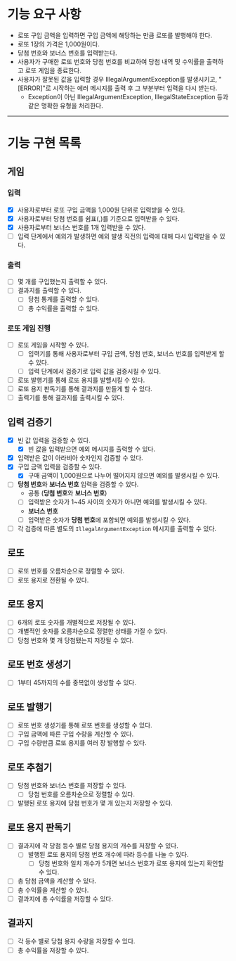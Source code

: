 # 기능 요구 사항
- 로또 구입 금액을 입력하면 구입 금액에 해당하는 만큼 로또를 발행해야 한다.
- 로또 1장의 가격은 1,000원이다.
- 당첨 번호와 보너스 번호를 입력받는다.
- 사용자가 구매한 로또 번호와 당첨 번호를 비교하여 당첨 내역 및 수익률을 출력하고 로또 게임을 종료한다.
- 사용자가 잘못된 값을 입력할 경우 IllegalArgumentException를 발생시키고, "[ERROR]"로 시작하는 에러 메시지를 출력 후 그 부분부터 입력을 다시 받는다.
  - Exception이 아닌 IllegalArgumentException, IllegalStateException 등과 같은 명확한 유형을 처리한다.

- - -

# 기능 구현 목록
## 게임
### 입력
- [x] 사용자로부터 로또 구입 금액을 1,000원 단위로 입력받을 수 있다.
- [x] 사용자로부터 당첨 번호를 쉼표(,)를 기준으로 입력받을 수 있다.
- [x] 사용자로부터 보너스 번호를 1개 입력받을 수 있다.
- [ ] 입력 단계에서 예외가 발생하면 예외 발생 직전의 입력에 대해 다시 입력받을 수 있다.
### 출력
- [ ] 몇 개를 구입했는지 출력할 수 있다.
- [ ] 결과지를 출력할 수 있다.
  - [ ] 당첨 통계를 출력할 수 있다.
  - [ ] 총 수익률을 출력할 수 있다.
### 로또 게임 진행
- [ ] 로또 게임을 시작할 수 있다.
  - [ ] 입력기를 통해 사용자로부터 구입 금액, 당첨 번호, 보너스 번호를 입력받게 할 수 있다.
  - [ ] 입력 단계에서 검증기로 입력 값을 검증시킬 수 있다.
- [ ] 로또 발행기를 통해 로또 용지를 발핼시킬 수 있다.
- [ ] 로또 용지 판독기를 통해 결과지를 만들게 할 수 있다.
- [ ] 출력기를 통해 결과지를 출력시킬 수 있다.

## 입력 검증기
- [x] 빈 값 입력을 검증할 수 있다.
  - [x] 빈 값을 입력받으면 예외 메시지를 출력할 수 있다.
- [x] 입력받은 값이 아라비아 숫자인지 검증할 수 있다.
- [x] 구입 금액 입력을 검증할 수 있다.
  - [x] 구매 금액이 1,000원으로 나누어 떨어지지 않으면 예외를 발생시킬 수 있다.
- [ ] **당첨 번호**와 **보너스 번호** 입력을 검증할 수 있다.
  - 공통 (**당첨 번호**와 **보너스 번호**)
  - [ ] 입력받은 숫자가 1~45 사이의 숫자가 아니면 예외를 발생시킬 수 있다.
  - **보너스 번호**
  - [ ] 입력받은 숫자가 **당첨 번호**에 포함되면 예외를 발생시킬 수 있다.
- [ ] 각 검증에 따른 별도의 `IllegalArgumentException` 메시지를 출력할 수 있다. 

## 로또
- [ ] 로또 번호를 오름차순으로 정렬할 수 있다.
- [ ] 로또 용지로 전환될 수 있다.

## 로또 용지
- [ ] 6개의 로또 숫자를 개별적으로 저장될 수 있다.
- [ ] 개별적인 숫자를 오름차순으로 정렬한 상태를 가질 수 있다.
- [ ] 당첨 번호와 몇 개 당첨됐는지 저장될 수 있다.

## 로또 번호 생성기
- [ ] 1부터 45까지의 수를 중복없이 생성할 수 있다.

## 로또 발행기
- [ ] 로또 번호 생성기를 통해 로또 번호를 생성할 수 있다.
- [ ] 구입 금액에 따른 구입 수량을 계산할 수 있다.
- [ ] 구입 수량만큼 로또 용지를 여러 장 발행할 수 있다.

## 로또 추첨기
- [ ] 당첨 번호와 보너스 번호를 저장할 수 있다.
  - [ ] 당첨 번호를 오름차순으로 정렬할 수 있다.
- [ ] 발행된 로또 용지에 당첨 번호가 몇 개 있는지 저장할 수 있다.

## 로또 용지 판독기
- [ ] 결과지에 각 당첨 등수 별로 당첨 용지의 개수를 저장할 수 있다.
  - [ ] 발행된 로또 용지의 당첨 번호 개수에 따라 등수를 나눌 수 있다.
    - [ ] 당첨 번호와 일치 개수가 5개면 보너스 번호가 로또 용지에 있는지 확인할 수 있다.
- [ ] 총 당첨 금액을 계산할 수 있다.
- [ ] 총 수익률을 계산할 수 있다.
- [ ] 결과지에 총 수익률을 저장할 수 있다.

## 결과지
- [ ] 각 등수 별로 당첨 용지 수량을 저장할 수 있다.
- [ ] 총 수익률을 저장할 수 있다.